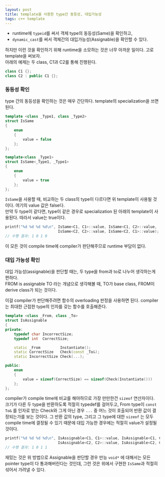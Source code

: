 ```yaml
---
layout: post
title: template을 사용한 type간 동등성, 대입가능성
tags: c++ template
---
```


* runtime에 `typeid`를 써서 객체 type의 동등성(Same)을 확인하고,
* `dynamic_cast`를 써서 객체간의 대입가능성(Assignable)을 확인할 수 있다.

하지만 이런 것을 확인하기 위해 runtime을 소모하는 것은 너무 아까운 일이다. 고로 template을 써보자.  
아래의 예제는 두 class, C1과 C2를 통해 진행된다.

```cpp
class C1 {};
class C2 : public C1 {};
```

### 동등성 확인 ###

type 간의 동등성을 확인하는 것은 매우 간단하다. template의 specialization을 쓰면 된다.

```cpp
template <class _Type1, class _Type2>
struct IsSame
{
	enum
	{
		value = false
	};
};

template<class _Type1>
struct IsSame<_Type1, _Type1>
{
	enum 
	{
		value = true
	};
};
```

`IsSame`을 사용할 때, 비교하는 두 class의 type이 다르다면 위 template이 사용될 것이다. 여기의 value 값은 false다.  
만약 두 type이 같다면, type이 같은 경우로 specialization 된 아래의 template이 사용된다. 따라서 value는 true이다.

```cpp
printf("%d %d %d %d\n", IsSame<C1, C1>::value, IsSame<C1, C2>::value,
                        IsSame<C2, C2>::value, IsSame<C2, C1>::value);
// 수행 결과: 1 0 1 0
```

이 모든 것이 compile time에 compiler가 판단해주므로 runtime 부담이 없다.

### 대입 가능성 확인 ###

대입 가능성(assignable)을 판단할 때는, 두 type을 from과 to로 나누어 생각하는게 편하다.  
FROM is assignable TO 라는 개념으로 생각해볼 때, TO가 base class, FROM이 derive class가 되는 것이다.

이걸 compiler가 판단해주려면 함수의 overloading 판정을 사용하면 된다.
compiler는 최대한 근접한 type의 인자를 갖는 함수를 호출해준다.

```cpp
template <class _From, class _To>
struct IsAssignable
{
private:
	typedef char IncorrectSize;
	typedef int  CorrectSize;

	static _From         Instantiate();
	static CorrectSize   Check(const _To&);
	static IncorrectSize Check(...);

public:
	enum
	{
		value = sizeof(CorrectSize) == sizeof(Check(Instantiate()))
	};
};
```

compiler가 compile time에 비교를 해야하므로 가장 만만한건 `sizeof` 연산자이다.  
크기가 다른 두 type을 반환하도록 적절히 typedef를 걸어두고, From type이 `const To&` 를 인자로 받는 Check와 그게 아닌 경우 `...` 중 어느 것이 호출되어 반환 값이 결정되는가를 보는 것이다. 그 반환 값의 type, 그리고 그 type에 대한 `sizeof` 는 모두 compile time에 결정될 수 있기 때문에 대입 가능한 경우에는 적절히 value가 설정될 것이다.

```cpp
printf("%d %d %d %d\n", IsAssignable<C1, C1>::value, IsAssignable<C1, C2>::value,
                        IsAssignable<C2, C2>::value, IsAssignable<C2, C1>::value);
// 수행 결과: 1 0 1 1
```

재밌는 것은 위 방법으로 Assignable을 판단할 경우 만능 `void*` 에 대해서는 모든 pointer type이 다 통과해버린다는 것인데, 그런 것은 위에서 구현한 `IsSame`과 적절히 섞어서 가려낼 수 있다.
